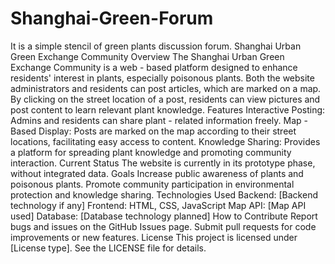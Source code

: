 # Shanghai-Green-Forum
It is a simple stencil of green plants discussion forum.
Shanghai Urban Green Exchange Community
Overview
The Shanghai Urban Green Exchange Community is a web - based platform designed to enhance residents' interest in plants, especially poisonous plants. Both the website administrators and residents can post articles, which are marked on a map. By clicking on the street location of a post, residents can view pictures and post content to learn relevant plant knowledge.
Features
Interactive Posting: Admins and residents can share plant - related information freely.
Map - Based Display: Posts are marked on the map according to their street locations, facilitating easy access to content.
Knowledge Sharing: Provides a platform for spreading plant knowledge and promoting community interaction.
Current Status
The website is currently in its prototype phase, without integrated data.
Goals
Increase public awareness of plants and poisonous plants.
Promote community participation in environmental protection and knowledge sharing.
Technologies Used
Backend: [Backend technology if any]
Frontend: HTML, CSS, JavaScript
Map API: [Map API used]
Database: [Database technology planned]
How to Contribute
Report bugs and issues on the GitHub Issues page.
Submit pull requests for code improvements or new features.
License
This project is licensed under [License type]. See the LICENSE file for details.
